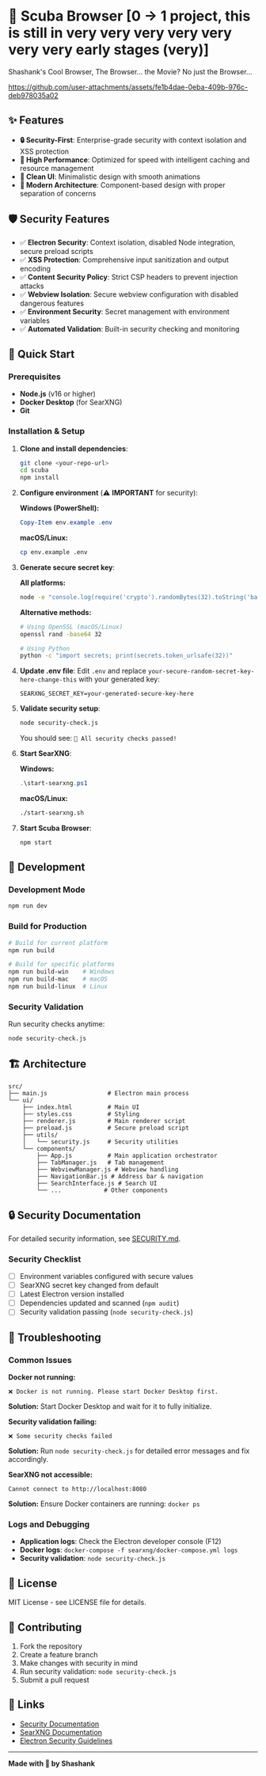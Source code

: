 # 🐧 Scuba Browser [0 -> 1 project, this is still in very very very very very very very early stages (very)]

Shashank's Cool Browser, The Browser... the Movie? No just the Browser...

https://github.com/user-attachments/assets/fe1b4dae-0eba-409b-976c-deb978035a02

## ✨ Features

- **🔒 Security-First**: Enterprise-grade security with context isolation and XSS protection
- **🚀 High Performance**: Optimized for speed with intelligent caching and resource management
- **🎨 Clean UI**: Minimalistic design with smooth animations
- **📱 Modern Architecture**: Component-based design with proper separation of concerns

## 🛡️ Security Features

- ✅ **Electron Security**: Context isolation, disabled Node integration, secure preload scripts
- ✅ **XSS Protection**: Comprehensive input sanitization and output encoding
- ✅ **Content Security Policy**: Strict CSP headers to prevent injection attacks
- ✅ **Webview Isolation**: Secure webview configuration with disabled dangerous features
- ✅ **Environment Security**: Secret management with environment variables
- ✅ **Automated Validation**: Built-in security checking and monitoring

## 🚀 Quick Start

### Prerequisites

- **Node.js** (v16 or higher)
- **Docker Desktop** (for SearXNG)
- **Git**

### Installation & Setup

1. **Clone and install dependencies**:
   ```bash
   git clone <your-repo-url>
   cd scuba
   npm install
   ```

2. **Configure environment** (⚠️ **IMPORTANT** for security):
   
   **Windows (PowerShell):**
   ```powershell
   Copy-Item env.example .env
   ```
   
   **macOS/Linux:**
   ```bash
   cp env.example .env
   ```

3. **Generate secure secret key**:
   
   **All platforms:**
   ```bash
   node -e "console.log(require('crypto').randomBytes(32).toString('base64'))"
   ```
   
   **Alternative methods:**
   ```bash
   # Using OpenSSL (macOS/Linux)
   openssl rand -base64 32
   
   # Using Python
   python -c "import secrets; print(secrets.token_urlsafe(32))"
   ```

4. **Update .env file**:
   Edit `.env` and replace `your-secure-random-secret-key-here-change-this` with your generated key:
   ```
   SEARXNG_SECRET_KEY=your-generated-secure-key-here
   ```

5. **Validate security setup**:
   ```bash
   node security-check.js
   ```
   You should see: `🎉 All security checks passed!`

6. **Start SearXNG**:
   
   **Windows:**
   ```powershell
   .\start-searxng.ps1
   ```
   
   **macOS/Linux:**
   ```bash
   ./start-searxng.sh
   ```

7. **Start Scuba Browser**:
   ```bash
   npm start
   ```

## 🔧 Development

### Development Mode
```bash
npm run dev
```

### Build for Production
```bash
# Build for current platform
npm run build

# Build for specific platforms
npm run build-win    # Windows
npm run build-mac    # macOS
npm run build-linux  # Linux
```

### Security Validation
Run security checks anytime:
```bash
node security-check.js
```

## 🏗️ Architecture

```
src/
├── main.js                 # Electron main process
└── ui/
    ├── index.html          # Main UI
    ├── styles.css          # Styling
    ├── renderer.js         # Main renderer script
    ├── preload.js          # Secure preload script
    ├── utils/
    │   └── security.js     # Security utilities
    └── components/
        ├── App.js          # Main application orchestrator
        ├── TabManager.js   # Tab management
        ├── WebviewManager.js # Webview handling
        ├── NavigationBar.js # Address bar & navigation
        ├── SearchInterface.js # Search UI
        └── ...            # Other components
```

## 🔒 Security Documentation

For detailed security information, see [SECURITY.md](SECURITY.md).

### Security Checklist

- [ ] Environment variables configured with secure values
- [ ] SearXNG secret key changed from default
- [ ] Latest Electron version installed
- [ ] Dependencies updated and scanned (`npm audit`)
- [ ] Security validation passing (`node security-check.js`)

## 🐛 Troubleshooting

### Common Issues

**Docker not running:**
```
❌ Docker is not running. Please start Docker Desktop first.
```
**Solution:** Start Docker Desktop and wait for it to fully initialize.

**Security validation failing:**
```
❌ Some security checks failed
```
**Solution:** Run `node security-check.js` for detailed error messages and fix accordingly.

**SearXNG not accessible:**
```
Cannot connect to http://localhost:8080
```
**Solution:** Ensure Docker containers are running: `docker ps`

### Logs and Debugging

- **Application logs**: Check the Electron developer console (F12)
- **Docker logs**: `docker-compose -f searxng/docker-compose.yml logs`
- **Security validation**: `node security-check.js`

## 📄 License

MIT License - see LICENSE file for details.

## 🤝 Contributing

1. Fork the repository
2. Create a feature branch
3. Make changes with security in mind
4. Run security validation: `node security-check.js`
5. Submit a pull request

## 🔗 Links

- [Security Documentation](SECURITY.md)
- [SearXNG Documentation](https://docs.searxng.org/)
- [Electron Security Guidelines](https://www.electronjs.org/docs/tutorial/security)

---

**Made with 🐧 by Shashank**
